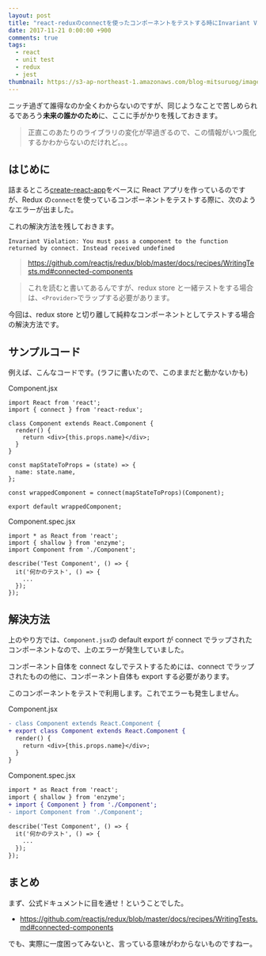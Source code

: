 ```yaml
---
layout: post
title: "react-reduxのconnectを使ったコンポーネントをテストする時にInvariant Violationが発生して困っている人のためのヒント"
date: 2017-11-21 0:00:00 +900
comments: true
tags:
  - react
  - unit test
  - redux
  - jest
thumbnail: https://s3-ap-northeast-1.amazonaws.com/blog-mitsuruog/images/2017/invariant-violation.png
---
```


ニッチ過ぎて誰得なのか全くわからないのですが、同じようなことで苦しめられるであろう**未来の誰かのため**に、ここに手がかりを残しておきます。

<!-- more -->

> 正直このあたりのライブラリの変化が早過ぎるので、この情報がいつ風化するかわからないのだけれど。。。

## はじめに

詰まるところ[create-react-app](https://github.com/facebookincubator/create-react-app)をベースに React アプリを作っているのですが、Redux の`connect`を使っているコンポーネントをテストする際に、次のようなエラーが出ました。

これの解決方法を残しておきます。

```
Invariant Violation: You must pass a component to the function returned by connect. Instead received undefined
```

> <https://github.com/reactjs/redux/blob/master/docs/recipes/WritingTests.md#connected-components>

> これを読むと書いてあるんですが、redux store と一緒テストをする場合は、`<Provider>`でラップする必要があります。

今回は、redux store と切り離して純粋なコンポーネントとしてテストする場合の解決方法です。

## サンプルコード

例えば、こんなコードです。(ラフに書いたので、このままだと動かないかも)

Component.jsx

```
import React from 'react';
import { connect } from 'react-redux';

class Component extends React.Component {
  render() {
    return <div>{this.props.name}</div>;
  }
}

const mapStateToProps = (state) => {
  name: state.name,
};

const wrappedComponent = connect(mapStateToProps)(Component);

export default wrappedComponent;
```

Component.spec.jsx

```
import * as React from 'react';
import { shallow } from 'enzyme';
import Component from './Component';

describe('Test Component', () => {
  it('何かのテスト', () => {
    ...
  });
});
```

## 解決方法

上のやり方では、`Component.jsx`の default export が connect でラップされたコンポーネントなので、上のエラーが発生していました。

コンポーネント自体を connect なしでテストするためには、connect でラップされたものの他に、コンポーネント自体も export する必要があります。

このコンポーネントをテストで利用します。これでエラーも発生しません。

Component.jsx

```diff
- class Component extends React.Component {
+ export class Component extends React.Component {
  render() {
    return <div>{this.props.name}</div>;
  }
}
```

Component.spec.jsx

```diff
import * as React from 'react';
import { shallow } from 'enzyme';
+ import { Component } from './Component';
- import Component from './Component';

describe('Test Component', () => {
  it('何かのテスト', () => {
    ...
  });
});
```

## まとめ

まず、公式ドキュメントに目を通せ！ということでした。

- <https://github.com/reactjs/redux/blob/master/docs/recipes/WritingTests.md#connected-components>

でも、実際に一度困ってみないと、言っている意味がわからないものですねー。
